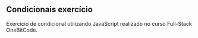 ## Condicionais exercício

Exercicio de condicional utilizando JavaScript realizado no curso Full-Stack OneBitCode.
